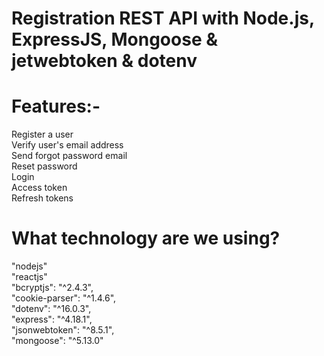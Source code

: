 # Registration REST API with Node.js, ExpressJS, Mongoose & jetwebtoken & dotenv
# Features:-
Register a user</br>
Verify user's email address</br>
Send forgot password email</br>
Reset password</br>
Login</br>
Access token</br>
Refresh tokens</br>

# What technology are we using?
"nodejs"</br>"reactjs"</br>
 "bcryptjs": "^2.4.3",</br>
 "cookie-parser": "^1.4.6",</br>
 "dotenv": "^16.0.3",</br>
 "express": "^4.18.1",</br>
 "jsonwebtoken": "^8.5.1",</br>
 "mongoose": "^5.13.0"</br>
 
